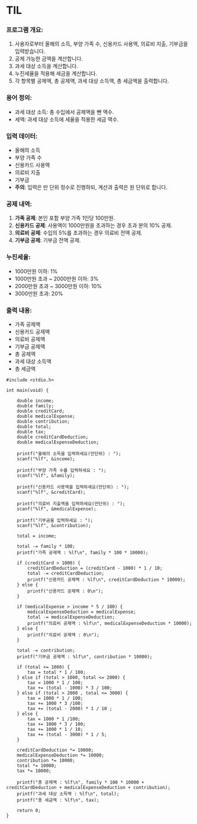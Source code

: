 # TIL
### 프로그램 개요:

1. 사용자로부터 올해의 소득, 부양 가족 수, 신용카드 사용액, 의료비 지출, 기부금을 입력받습니다.
2. 공제 가능한 금액을 계산합니다.
3. 과세 대상 소득을 계산합니다.
4. 누진세율을 적용해 세금을 계산합니다.
5. 각 항목별 공제액, 총 공제액, 과세 대상 소득액, 총 세금액을 출력합니다.

### 용어 정의:

- 과세 대상 소득: 총 수입에서 공제액을 뺀 액수.
- 세액: 과세 대상 소득에 세율을 적용한 세금 액수.

### 입력 데이터:

- 올해의 소득
- 부양 가족 수
- 신용카드 사용액
- 의료비 지출
- 기부금
- **주의**: 입력은 만 단위 정수로 진행하되, 계산과 출력은 원 단위로 합니다.

### 공제 내역:

1. **가족 공제**: 본인 포함 부양 가족 1인당 100만원.
2. **신용카드 공제**: 사용액이 1000만원을 초과하는 경우 초과 분의 10% 공제.
3. **의료비 공제**: 수입의 5%를 초과하는 경우 의료비 전액 공제.
4. **기부금 공제**: 기부금 전액 공제.

### 누진세율:

- 1000만원 이하: 1%
- 1000만원 초과 ~ 2000만원 이하: 3%
- 2000만원 초과 ~ 3000만원 이하: 10%
- 3000만원 초과: 20%

### 출력 내용:

- 가족 공제액
- 신용카드 공제액
- 의료비 공제액
- 기부금 공제액
- 총 공제액
- 과세 대상 소득액
- 총 세금액
```
#include <stdio.h>

int main(void) {

    double income;
    double family;
    double creditCard;
    double medicalExpense;
    double contribution;
    double total;
    double tax;
    double creditCardDeduction;
    double medicalExpenseDeduction;

    printf("올해의 소득을 입력하세요(만단위) : ");
    scanf("%lf", &income);
    
    printf("부양 가족 수를 입력하세요 : ");
    scanf("%lf", &family);

    printf("신용카드 사용액을 입력하세요(만단위) : ");
    scanf("%lf", &creditCard);

    printf("의료비 지출액을 입력하세요(만단위) : ");
    scanf("%lf", &medicalExpense);

    printf("기부금을 입력하세요 : ");
    scanf("%lf", &contribution);

    total = income;

    total -= family * 100;
    printf("가족 공제액 : %lf\n", family * 100 * 10000);

    if (creditCard > 1000) {
        creditCardDeduction = (creditCard - 1000) * 1 / 10;
        total -= creditCardDeduction;
        printf("신용카드 공제액 : %lf\n", creditCardDeduction * 10000);
    } else {
        printf("신용카드 공제액 : 0\n");
    }

    if (medicalExpense > income * 5 / 100) {
        medicalExpenseDeduction = medicalExpense;
        total -= medicalExpenseDeduction;
        printf("의료비 공제액 : %lf\n", medicalExpenseDeduction * 10000);
    } else {
        printf("의료비 공제액 : 0\n");
    }

    total -= contribution;
    printf("기부금 공제액 : %lf\n", contribution * 10000);

    if (total <= 1000) {
        tax = total * 1 / 100;
    } else if (total > 1000, total <= 2000) {
        tax = 1000 * 1 / 100;
        tax += (total - 1000) * 3 / 100;
    } else if (total > 2000 , total <= 3000) {
        tax = 1000 * 1 / 100;
        tax += 1000 * 3 /100;
        tax += (total - 2000) * 1 / 10 ;
    } else {
        tax = 1000 * 1 /100;
        tax += 1000 * 3 / 100;
        tax += 1000 * 1 / 10;
        tax += (total - 3000) * 1 / 5;
    }

    creditCardDeduction *= 10000;
    medicalExpenseDeduction *= 10000;
    contribution *= 10000;
    total *= 10000;
    tax *= 10000;

    printf("총 공제액 : %lf\n", family * 100 * 10000 + creditCardDeduction + medicalExpenseDeduction + contribution);
    printf("과세 대상 소득액 : %lf\n", total);
    printf("총 세금액 : %lf\n", tax);

    return 0;
}
```
